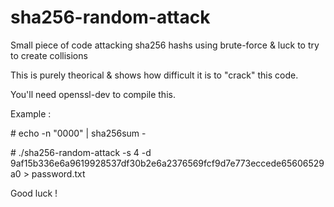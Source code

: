 # sha256-random-attack
Small piece of code attacking sha256 hashs using brute-force &amp; luck to try to create collisions

This is purely theorical & shows how difficult it is to "crack" this code.

You'll need openssl-dev to compile this.

Example :

\# echo -n "0000" | sha256sum -

\# ./sha256-random-attack -s 4 -d 9af15b336e6a9619928537df30b2e6a2376569fcf9d7e773eccede65606529a0 > password.txt

Good luck !
